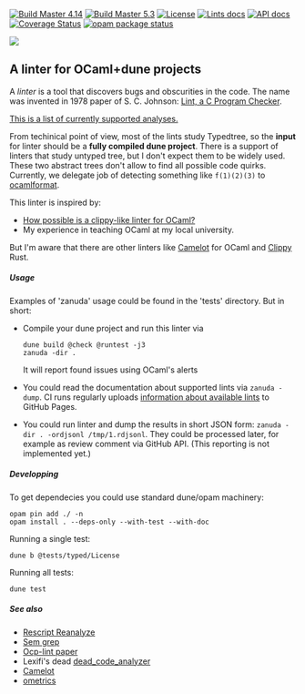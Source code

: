 [![Build Master 4.14](https://github.com/Kakadu/zanuda/actions/workflows/docker4.14.yml/badge.svg?branch=master)](https://github.com/Kakadu/zanuda/actions/workflows/docker4.14.yml)
[![Build Master 5.3](https://github.com/Kakadu/zanuda/actions/workflows/docker5.3.yml/badge.svg?branch=master)](https://github.com/Kakadu/zanuda/actions/workflows/docker5.3.yml)
[![License](https://img.shields.io/badge/license-LGPL-blue)](https://github.com/JetBrains-Research/spla/blob/master/LICENSE.md)
[![Lints docs](https://img.shields.io/badge/Implemented-lints-yellowgreen)](https://kakadu.github.io/zanuda/lints/index.html)
[![API docs](https://img.shields.io/badge/Documentation-API-yellowgreen)](https://kakadu.github.io/zanuda/api/index.html)
[![Coverage Status](https://coveralls.io/repos/github/Kakadu/zanuda/badge.svg?branch=master)](https://coveralls.io/github/Kakadu/zanuda?branch=master)
[![opam package status](https://badgen.net/opam/v/zanuda)](https://opam.ocaml.org/packages/zanuda)

[![](http://github-actions.40ants.com/Kakadu/zanuda/matrix.svg)](https://github.com/Kakadu/zanuda)

## A linter for OCaml+dune projects

A *linter* is a tool that discovers bugs and obscurities in the code.
The name was invented in 1978 paper of S. C. Johnson: [Lint, a C Program Checker](http://squoze.net/UNIX/v7/files/doc/15_lint.pdf).

[This is a list of currently supported analyses.](https://kakadu.github.io/zanuda/lints/index.html)

From techinical point of view, most of the lints study Typedtree, so the **input** for linter should be a **fully compiled dune project**.
There is a support of linters that study untyped tree, but I don't expect them to be widely used.
These two abstract trees don't allow to find all possible code quirks.
Currently, we delegate job of detecting something like `f(1)(2)(3)` to [ocamlformat](https://github.com/ocaml-ppx/ocamlformat).

This linter is inspired by:
* [How possible is a clippy-like linter for OCaml?](https://discuss.ocaml.org/t/how-possible-is-a-clippy-like-linter-for-ocaml)
* My experience in teaching OCaml at my local university.

But I'm aware that there are other linters like [Camelot](https://github.com/upenn-cis1xx/camelot) for OCaml and [Clippy](https://github.com/rust-lang/rust-clippy) Rust.

##### Usage

Examples of 'zanuda' usage could be found in the 'tests' directory. But in short:

* Compile your dune project and run this linter via

    ````
    dune build @check @runtest -j3
    zanuda -dir .
    ````

    It will report found issues using OCaml's alerts

* You could read the documentation about supported lints via `zanuda -dump`. CI runs regularly uploads [information about available lints](https://kakadu.github.io/zanuda/lints/index.html) to GitHub Pages.

* You could run linter and dump the results in short JSON form: `zanuda -dir . -ordjsonl /tmp/1.rdjsonl`.
  They could be processed later, for example as review comment via GitHub API.
  (This reporting is not implemented yet.)


##### Developping

To get dependecies you could use standard dune/opam machinery:

    opam pin add ./ -n
    opam install . --deps-only --with-test --with-doc

Running a single test:

    dune b @tests/typed/License

Running all tests:

    dune test


##### See also

* [Rescript Reanalyze](https://github.com/rescript-association/reanalyze)
* [Sem grep](https://github.com/semgrep/semgrep)
* [Ocp-lint paper](https://hal.inria.fr/hal-01352013/document)
* Lexifi's dead [dead_code_analyzer](https://github.com/LexiFi/dead_code_analyzer)
* [Camelot](https://github.com/upenn-cis1xx/camelot)
* [ometrics](https://gitlab.com/nomadic-labs/ometrics)
